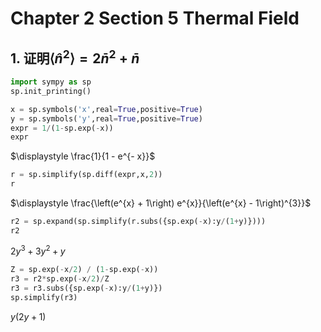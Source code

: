# Chapter 2 Section 5 Thermal Field

## 1. 证明$\langle \hat n^2\rangle =2\bar n^2+\bar n$

```python
import sympy as sp
sp.init_printing()
```


```python
x = sp.symbols('x',real=True,positive=True)
y = sp.symbols('y',real=True,positive=True)
expr = 1/(1-sp.exp(-x))
expr
```




$\displaystyle \frac{1}{1 - e^{- x}}$




```python
r = sp.simplify(sp.diff(expr,x,2))
r
```




$\displaystyle \frac{\left(e^{x} + 1\right) e^{x}}{\left(e^{x} - 1\right)^{3}}$




```python
r2 = sp.expand(sp.simplify(r.subs({sp.exp(-x):y/(1+y)})))
r2
```




$\displaystyle 2 y^{3} + 3 y^{2} + y$




```python
Z = sp.exp(-x/2) / (1-sp.exp(-x))
r3 = r2*sp.exp(-x/2)/Z
r3 = r3.subs({sp.exp(-x):y/(1+y)})
sp.simplify(r3)
```




$\displaystyle y \left(2 y + 1\right)$

